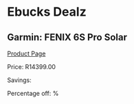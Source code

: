 
# Ebucks Dealz
## Garmin: FENIX 6S Pro Solar
[Product Page](https://www.ebucks.com/web/shop/productSelected.do?prodId=972323011&catId=872270976)

Price: R14399.00

Savings: 

Percentage off: %
	
